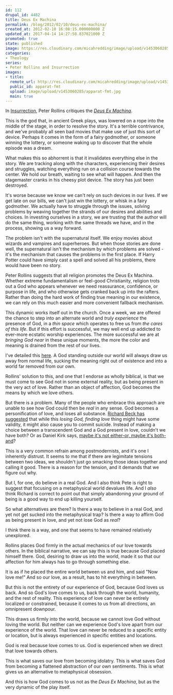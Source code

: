 ```yaml
---
id: 112
drupal_id: 4482
title: Deus Ex Machina
permalink: /blog/2012/02/10/deus-ex-machina/
created_at: 2012-02-10 16:08:15.000000000 Z
updated_at: 2017-04-14 14:27:58.837021000 Z
promoted: true
state: published
image: https://res.cloudinary.com/micahredding/image/upload/v1453060285/apparat-fmt.jpg
categories:
- Theology
series:
- Peter Rollins and Insurrection
images:
- title: 
  remote_url: http://res.cloudinary.com/micahredding/image/upload/v1453060285/apparat-fmt.jpg
  public_id: apparat-fmt
  upload: image/upload/v1453060285/apparat-fmt.jpg
  main: true
---
```

In [Insurrection](http://peterrollins.net/?page_id=3440), Peter Rollins critiques the *[Deus Ex Machina](http://en.wikipedia.org/wiki/Deus_ex_machina)*.

This is the god that, in ancient Greek plays, was lowered on a rope into the middle of the stage, in order to resolve the story. It's a terrible contrivance, and we've probably all seen bad movies that make use of just this sort of device. Perhaps it comes in the form of a fairy godmother, or someone winning the lottery, or someone waking up to discover that the whole episode was a dream.

What makes this so abhorrent is that it invalidates everything else in the story. We are tracking along with the characters, experiencing their desires and struggles, watching everything run on a collision course towards the center. We hold our breath, waiting to see what will happen. And then the stagemaster cranks in his cheesy plot device. The story has just been destroyed. 

It's worse because we know we can't rely on such devices in our lives. If we get late on our bills, we can't just win the lottery, or whisk in a fairy godmother. We actually have to struggle through the issues, solving problems by weaving together the strands of our desires and abilities and choices. In investing ourselves in a story, we are trusting that the author will do the same thing, working with the same threads we have, and in the process, showing us a way forward.

The problem isn't with the supernatural itself. We enjoy movies about wizards and vampires and superheroes. But when those stories are done well, the supernatural isn't the mechanism by which problems are solved - it's the mechanism that causes the problems in the first place. If Harry Potter could have simply cast a spell and solved all his problems, there would have been no story.

Peter Rollins suggests that all religion promotes the Deus Ex Machina. Whether extreme fundamentalism or feel-good Christianity, religion trots out a God who appears whenever we need reassurance, confidence, or purpose in life, and who otherwise gets cranked back up into the rafters. Rather than doing the hard work of finding true meaning in our existence, we can rely on this much easier and more convenient fallback mechanism.

This dynamic works itself out in the church. Once a week, we are offered the chance to step into an alternate world and *truly experience* the presence of God, in a *thin space* which operates to free us from *the cares of this life*. But if this effort is successful, we may well end up addicted to ever-more ecstatic worship experiences. The more successful we are at *bringing God near* in these unique moments, the more the color and meaning is drained from the rest of our lives.

I've detailed this [here](http://micahredding.com/blog/2011/12/25/peter-rollins-and-experiencing-god). A God standing outside our world will always draw us away from normal life, sucking the meaning right out of existence and into a world far removed from our own.

Rollins' solution to this, and one that I endorse as wholly biblical, is that we must come to see God not in some external reality, but as being present in the very act of love. Rather than an object of affection, God becomes the means by which we love others. 

But there is a problem. Many of the people who embrace this approach are unable to see how God could then be *real* in any sense. God becomes a personification of love, and loses all substance. [Richard Beck has suggested](http://experimentaltheology.blogspot.com/2012/02/insurrection-critique.html) that while this *losing God, finding love* thing might have some validity, it might also cause you to commit suicide. Instead of making a choice between a transcendent God and a God present in love, couldn't we have both? Or as Daniel Kirk says, [maybe it's not either-or, maybe it's both-and](http://www.jrdkirk.com/2011/12/23/insurrection-pt-1/)?

This is a very common refrain among postmodernists, and it's one I inherently distrust. It seems to me that if there are legimitate tensions between two ideas, we shouldn't just go smacking those ideas together and calling it good. There is a reason for the tension, and it demands that we figure out why.

But I, for one, do believe in a real God. And I also think Pete is right to suggest that focusing on a metaphysical world devalues life. And I *also* think Richard is correct to point out that simply abandoning your ground of being is a good way to end up killing yourself.

So what alternatives are there? Is there a way to believe in a real God, and yet not get sucked into the metaphysical trap? Is there a way to affirm God as being present in love, and yet not lose God as *real*?

I think there is a way, and one that seems to have remained relatively unexplored. 

Rollins places God firmly in the actual mechanics of our love towards others. In the biblical narrative, we can say this is true because God placed himself there. God, desiring to draw us into the world, made it so that our affection for him always has to go through something else. 

It is as if he placed the entire world between us and him, and said "Now love me!" And so our love, as a result, has to hit everything in between. 

But this is not the entirety of our experience of God, because God loves us back. And so God's love comes to us, back through the world, humanity, and the rest of reality. This experience of love can never be entirely localized or constrained, because it comes to us from all directions, an omnipresent downpour.

This draws us firmly into the world, because we cannot love God without loving the world. But neither can we experience God's love apart from our experience of the world. That love can never be reduced to a specific entity or location, but is always experienced *in* specific entities and locations. 

God is real because love comes to us. God is experienced when we direct that love towards others.

This is what saves our love from becoming idolatry. This is what saves God from becoming a flattened abstraction of our own sentiments. This is what gives us an alternative to metaphysical obsession.

And this is how God comes to us not as the *Deus Ex Machina*, but as the very dynamic of the play itself.
